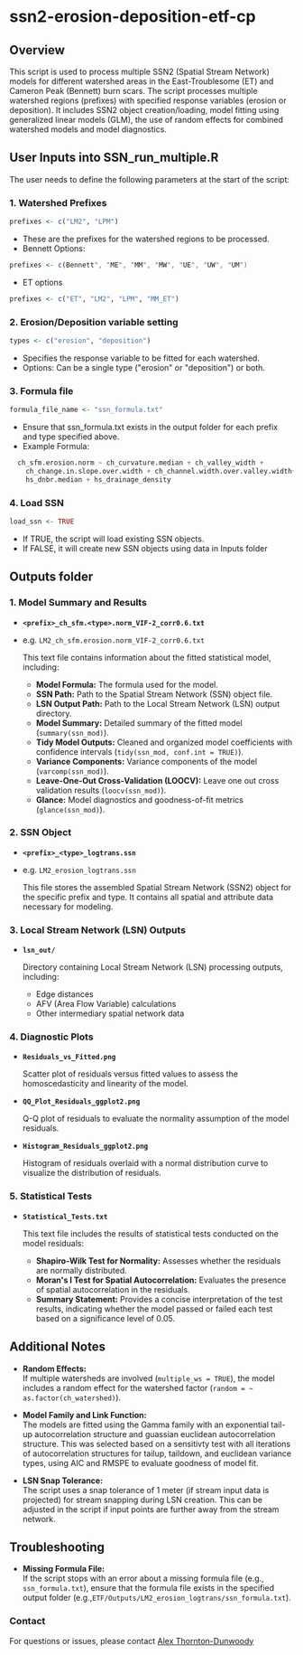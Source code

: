 # ssn2-erosion-deposition-etf-cp

## Overview
This script is used to process multiple SSN2 (Spatial Stream Network) models for different watershed areas in the East-Troublesome (ET) and Cameron Peak (Bennett) burn scars. The script processes multiple watershed regions (prefixes) with specified response variables (erosion or deposition). It includes SSN2 object creation/loading, model fitting using generalized linear models (GLM), the use of random effects for combined watershed models and model diagnostics.

## User Inputs into SSN_run_multiple.R
The user needs to define the following parameters at the start of the script:

### 1. Watershed Prefixes
```r
prefixes <- c("LM2", "LPM")
```
- These are the prefixes for the watershed regions to be processed.
- Bennett Options:
```r
prefixes <- c(Bennett", "ME", "MM", "MW", "UE", "UW", "UM")
```
- ET options
```r
prefixes <- c("ET", "LM2", "LPM", "MM_ET")
```

### 2. Erosion/Deposition variable setting
```r
types <- c("erosion", "deposition")
```
- Specifies the response variable to be fitted for each watershed.
- Options: Can be a single type ("erosion" or "deposition") or both.

### 3. Formula file 
```r
formula_file_name <- "ssn_formula.txt"
```
- Ensure that ssn_formula.txt exists in the output folder for each prefix and type specified above.
- Example Formula:
```r
  ch_sfm.erosion.norm ~ ch_curvature.median + ch_valley_width + 
    ch_change.in.slope.over.width + ch_channel.width.over.valley.width+     hs_eastness.median + hs_curvature.median + hs_ndvi.max + 
    hs_dnbr.median + hs_drainage_density
```
### 4. Load SSN
```r
load_ssn <- TRUE
```
- If TRUE, the script will load existing SSN objects.
- If FALSE, it will create new SSN objects using data in Inputs folder

## Outputs folder

### 1. Model Summary and Results

- **`<prefix>_ch_sfm.<type>.norm_VIF-2_corr0.6.txt`**
- e.g. `LM2_ch_sfm.erosion.norm_VIF-2_corr0.6.txt`

  This text file contains information about the fitted statistical model, including:

  - **Model Formula:** The formula used for the model.
  - **SSN Path:** Path to the Spatial Stream Network (SSN) object file.
  - **LSN Output Path:** Path to the Local Stream Network (LSN) output directory.
  - **Model Summary:** Detailed summary of the fitted model (`summary(ssn_mod)`).
  - **Tidy Model Outputs:** Cleaned and organized model coefficients with confidence intervals (`tidy(ssn_mod, conf.int = TRUE)`).
  - **Variance Components:** Variance components of the model (`varcomp(ssn_mod)`).
  - **Leave-One-Out Cross-Validation (LOOCV):** Leave one out cross validation results (`loocv(ssn_mod)`).
  - **Glance:** Model diagnostics and goodness-of-fit metrics (`glance(ssn_mod)`).

### 2. SSN Object

- **`<prefix>_<type>_logtrans.ssn`**
- e.g. `LM2_erosion_logtrans.ssn`

  This file stores the assembled Spatial Stream Network (SSN2) object for the specific prefix and type. It contains all spatial and attribute data necessary for modeling.

### 3. Local Stream Network (LSN) Outputs

- **`lsn_out/`**

  Directory containing Local Stream Network (LSN) processing outputs, including:

  - Edge distances
  - AFV (Area Flow Variable) calculations
  - Other intermediary spatial network data

### 4. Diagnostic Plots

- **`Residuals_vs_Fitted.png`**

  Scatter plot of residuals versus fitted values to assess the homoscedasticity and linearity of the model.

- **`QQ_Plot_Residuals_ggplot2.png`**

  Q-Q plot of residuals to evaluate the normality assumption of the model residuals.

- **`Histogram_Residuals_ggplot2.png`**
 
  Histogram of residuals overlaid with a normal distribution curve to visualize the distribution of residuals.

### 5. Statistical Tests

- **`Statistical_Tests.txt`**
 
  This text file includes the results of statistical tests conducted on the model residuals:

  - **Shapiro-Wilk Test for Normality:** Assesses whether the residuals are normally distributed.
  - **Moran's I Test for Spatial Autocorrelation:** Evaluates the presence of spatial autocorrelation in the residuals.
  - **Summary Statement:** Provides a concise interpretation of the test results, indicating whether the model passed or failed each test based on a significance level of 0.05.

## Additional Notes

- **Random Effects:**  
  If multiple watersheds are involved (`multiple_ws = TRUE`), the model includes a random effect for the watershed factor (`random = ~ as.factor(ch_watershed)`).

- **Model Family and Link Function:**  
  The models are fitted using the Gamma family with an exponential tail-up autocorrelation structure and guassian euclidean autocorrelation structure. This was selected based on a sensitivty test with all iterations of autocorrelation structures for tailup, taildown, and euclidean variance types, using AIC and RMSPE to evaluate goodness of model fit.  

- **LSN Snap Tolerance:**  
  The script uses a snap tolerance of 1 meter (if stream input data is projected) for stream snapping during LSN creation. This can be adjusted in the script if input points are further away from the stream network.

## Troubleshooting

- **Missing Formula File:**  
  If the script stops with an error about a missing formula file (e.g., `ssn_formula.txt`), ensure that the formula file exists in the specified output folder  (e.g.,`ETF/Outputs/LM2_erosion_logtrans/ssn_formula.txt`).

### Contact
For questions or issues, please contact [Alex Thornton-Dunwoody](mailto:alextd@colostate.edu) 
